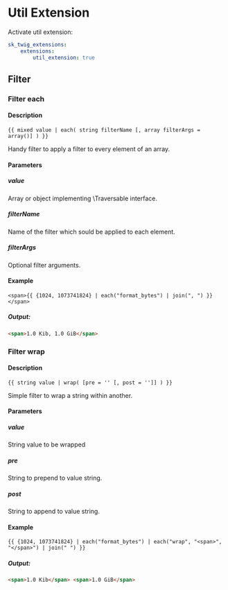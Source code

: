 Util Extension
==============
Activate util extension:

```yml
sk_twig_extensions:
    extensions:
        util_extension: true
```

## Filter
### Filter each
#### Description
```
{{ mixed value | each( string filterName [, array filterArgs = array()] ) }}
```
Handy filter to apply a filter to every element of an array.
#### Parameters
##### value
Array or object implementing \Traversable interface.

##### filterName
Name of the filter which sould be applied to each element.

##### filterArgs
Optional filter arguments.

#### Example
```twig
<span>{{ {1024, 1073741824} | each("format_bytes") | join(", ") }}</span>
```
##### Output:

```html
<span>1.0 Kib, 1.0 GiB</span>
```

### Filter wrap
#### Description
```
{{ string value | wrap( [pre = '' [, post = '']] ) }}
```
Simple filter to wrap a string within another.

#### Parameters
##### value
String value to be wrapped

##### pre
String to prepend to value string.

##### post
String to append to value string.

#### Example
```twig
{{ {1024, 1073741824} | each("format_bytes") | each("wrap", "<span>", "</span>") | join(" ") }}
```
##### Output:

```html
<span>1.0 Kib</span> <span>1.0 GiB</span>
``` 
